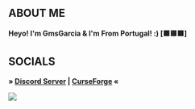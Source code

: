 ## ABOUT ME
**Heyo! I'm GmsGarcia & I'm From Portugal! :) [🟩🟨🟥]**
 
## SOCIALS
**» [Discord Server](https://discord.gg/VSgTpTGZ8A) | [CurseForge](https://authors.curseforge.com/members/gmsg4rci4) «**

![](https://komarev.com/ghpvc/?username=GmsGarcia)
